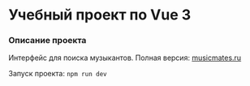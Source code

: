 # Учебный проект по Vue 3

### Описание проекта

Интерфейс для поиска музыкантов. Полная версия: [musicmates.ru](https://musicmates.ru)



Запуск проекта: `npm run dev`
